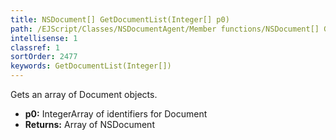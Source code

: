 ```yaml
---
title: NSDocument[] GetDocumentList(Integer[] p0)
path: /EJScript/Classes/NSDocumentAgent/Member functions/NSDocument[] GetDocumentList(Integer[] p_0)
intellisense: 1
classref: 1
sortOrder: 2477
keywords: GetDocumentList(Integer[])
---
```


Gets an array of Document objects.

* **p0:** IntegerArray of identifiers for Document
* **Returns:** Array of NSDocument


